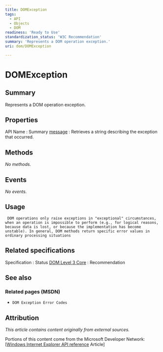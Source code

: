 ```yaml
---
title: DOMException
tags:
  - API
  - Objects
  - DOM
readiness: 'Ready to Use'
standardization_status: 'W3C Recommendation'
summary: 'Represents a DOM operation exception.'
uri: dom/DOMException

---
```

# DOMException

## Summary

Represents a DOM operation exception.

## Properties

API Name
:   Summary
[message](/dom/DOMException/message)
:   Retrieves a string describing the exception that occurred.

## Methods

*No methods.*

## Events

*No events.*

## Usage

     DOM operations only raise exceptions in "exceptional" circumstances, when an operation is impossible to perform (e.g., for logical reasons, because data is lost, or because the implementation has become unstable). In general, DOM methods return specific error values in ordinary processing situations

## Related specifications

Specification
:   Status
[DOM Level 3 Core](http://www.w3.org/TR/DOM-Level-3-Core/)
:   Recommendation

## See also

### Related pages (MSDN)

-   `DOM Exception Error Codes`

## Attribution

*This article contains content originally from external sources.*

Portions of this content come from the Microsoft Developer Network: [[Windows Internet Explorer API reference](http://msdn.microsoft.com/en-us/library/ie/hh828809%28v=vs.85%29.aspx) Article]

